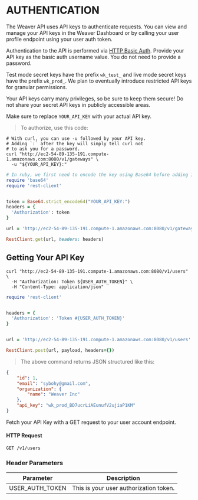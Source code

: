 # AUTHENTICATION

The Weaver API uses API keys to authenticate requests. You can view and manage your API keys in the Weaver Dashboard or by calling your user profile endpoint using your user auth token.

Authentication to the API is performed via [HTTP Basic Auth](https://en.wikipedia.org/wiki/Basic_access_authentication). Provide your API key as the basic auth username value. You do not need to provide a password.

Test mode secret keys have the prefix `wk_test_` and live mode secret keys have the prefix `wk_prod_`. We plan to eventually introduce restricted API keys for granular permissions.

Your API keys carry many privileges, so be sure to keep them secure! Do not share your secret API keys in publicly accessible areas.

<aside class="notice">
Make sure to replace <code>YOUR_API_KEY</code> with your actual API key.
</aside>


> To authorize, use this code:

```shell
# With curl, you can use -u followed by your API key.
# Adding `:` after the key will simply tell curl not
# to ask you for a password.
curl "http://ec2-54-89-135-191.compute-1.amazonaws.com:8080/v1/gateways" \
  -u "${YOUR_API_KEY}:"
```

```ruby
# In ruby, we first need to encode the key using Base64 before adding it to the request header
require 'base64'
require 'rest-client'


token = Base64.strict_encode64("YOUR_API_KEY:")
headers = {
  'Authorization': token
}

url = 'http://ec2-54-89-135-191.compute-1.amazonaws.com:8080/v1/gateways'

RestClient.get(url, headers: headers)
```


## Getting Your API Key
```shell
curl "http://ec2-54-89-135-191.compute-1.amazonaws.com:8080/v1/users" \
  -H "Authorization: Token ${USER_AUTH_TOKEN}" \
  -H "Content-Type: application/json"
```

```ruby
require 'rest-client'


headers = {
  'Authorization': 'Token #{USER_AUTH_TOKEN}'
}


url = 'http://ec2-54-89-135-191.compute-1.amazonaws.com:8080/v1/users'

RestClient.post(url, payload, headers={})
```

> The above command returns JSON structured like this:

```json
{
    "id": 1,
    "email": "sybohy@gmail.com",
    "organization": {
        "name": "Weaver Inc"
    },
    "api_key": "wk_prod_BD7ucrLiAEunufV2ujiaP1KM"
}
```

Fetch your API Key with a GET request to your user account endpoint.

#### HTTP Request

`GET /v1/users`

### Header Parameters

Parameter | Description
--------- | -----------
USER_AUTH_TOKEN | This is your user authorization token.
